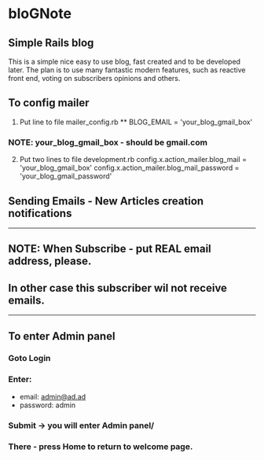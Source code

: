 # bloGNote
Simple Rails blog
------------------
This is a simple nice easy to use blog, fast created and to be developed later.
The plan is to use many fantastic modern features, such as reactive front end, voting on subscribers opinions and others.


## To config mailer

1. Put line to file mailer_config.rb
** BLOG_EMAIL = 'your_blog_gmail_box'

### NOTE: your_blog_gmail_box - should be gmail.com


2. Put two lines to file development.rb
  config.x.action_mailer.blog_mail = 'your_blog_gmail_box'
  config.x.action_mailer.blog_mail_password = 'your_blog_gmail_password'


## Sending Emails - New Articles creation notifications
-------------------------------------------------------
## NOTE: When Subscribe - put REAL email address, please.
## In other case this subscriber wil not receive emails.
-----------------------------------------------------------

## To enter Admin panel

### Goto Login
### Enter:
- email: admin@ad.ad
- password: admin
### Submit -> you will enter Admin panel/
### There - press Home to return to welcome page.

